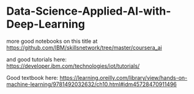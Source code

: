 # Data-Science-Applied-AI-with-Deep-Learning

more good notebooks on this title at https://github.com/IBM/skillsnetwork/tree/master/coursera_ai

and good tutorials here: https://developer.ibm.com/technologies/iot/tutorials/

Good textbook here: https://learning.oreilly.com/library/view/hands-on-machine-learning/9781492032632/ch10.html#idm45728470911496
